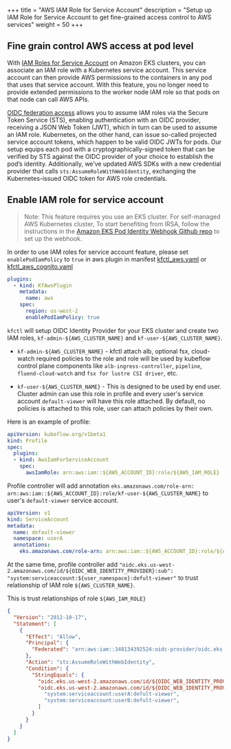 +++
title = "AWS IAM Role for Service Account"
description = "Setup up IAM Role for Service Account to get fine-grained access control to AWS services"
weight = 50
+++

## Fine grain control AWS access at pod level

With [IAM Roles for Service Account](https://docs.aws.amazon.com/eks/latest/userguide/iam-roles-for-service-accounts.html) on Amazon EKS clusters, you can associate an IAM role with a Kubernetes service account. This service account can then provide AWS permissions to the containers in any pod that uses that service account. With this feature, you no longer need to provide extended permissions to the worker node IAM role so that pods on that node can call AWS APIs.

[OIDC federation access](https://docs.aws.amazon.com/IAM/latest/UserGuide/id_roles_providers_create_oidc.html) allows you to assume IAM roles via the Secure Token Service (STS), enabling authentication with an OIDC provider, receiving a JSON Web Token (JWT), which in turn can be used to assume an IAM role. Kubernetes, on the other hand, can issue so-called projected service account tokens, which happen to be valid OIDC JWTs for pods. Our setup equips each pod with a cryptographically-signed token that can be verified by STS against the OIDC provider of your choice to establish the pod’s identity. Additionally, we’ve updated AWS SDKs with a new credential provider that calls `sts:AssumeRoleWithWebIdentity`, exchanging the Kubernetes-issued OIDC token for AWS role credentials.

## Enable IAM role for service account

> Note: This feature requires you use an EKS cluster. For self-managed AWS Kubernetes cluster, To start benefiting from IRSA, follow the instructions in the [Amazon EKS Pod Identity Webhook Github repo](https://github.com/aws/amazon-eks-pod-identity-webhook) to set up the webhook.

In order to use IAM roles for service account feature, please set `enablePodIamPolicy` to `true` in aws plugin in manifest [kfctl_aws.yaml](kfctl_aws.yaml) or [kfctl_aws_cognito.yaml](https://github.com/kubeflow/manifests/blob/master/kfdef/kfctl_aws_cognito.yaml)

```yaml
plugins:
  - kind: KfAwsPlugin
    metadata:
      name: aws
    spec:
      region: us-west-2
      enablePodIamPolicy: true
```

`kfctl` will setup OIDC Identity Provider for your EKS cluster and create two IAM roles, `kf-admin-${AWS_CLUSTER_NAME}` and `kf-user-${AWS_CLUSTER_NAME}`.

- `kf-admin-${AWS_CLUSTER_NAME}` - kfctl attach alb, optional fsx, cloud-watch required policies to the role and role will be used by kubeflow control plane components like `alb-ingress-controller`, `pipeline`, `fluend-cloud-watch` and `fsx for lustre CSI driver`, etc.

- `kf-user-${AWS_CLUSTER_NAME}` - This is designed to be used by end user. Cluster admin can use this role in profile and every user's service account `default-viewer` will have this role attached. By default, no policies is attached to this role, user can attach policies by their own.

Here is an example of profile:

```yaml
apiVersion: kubeflow.org/v1beta1
kind: Profile
spec:
  plugins:
  - kind: AwsIamForServiceAccount
    spec:
      awsIamRole: arn:aws:iam::${AWS_ACCOUNT_ID}:role/${AWS_IAM_ROLE}
```

Profile controller will add annotation `eks.amazonaws.com/role-arn: arn:aws:iam::${AWS_ACCOUNT_ID}:role/kf-user-${AWS_CLUSTER_NAME}` to user's `default-viewer` service account.

```yaml
apiVersion: v1
kind: ServiceAccount
metadata:
  name: default-viewer
  namespace: userA
  annotations:
    eks.amazonaws.com/role-arn: arn:aws:iam::${AWS_ACCOUNT_ID}:role/${AWS_IAM_ROLE}
```

At the same time, profile controller add `"oidc.eks.us-west-2.amazonaws.com/id/${OIDC_WEB_IDENTITY_PROVIDER}:sub": "system:serviceaccount:${user_namespace}:defult-viewer"` to trust relationship of IAM role `${AWS_CLUSTER_NAME}`.

This is trust relationships of role `${AWS_IAM_ROLE}`
```json
{
  "Version": "2012-10-17",
  "Statement": [
    {
      "Effect": "Allow",
      "Principal": {
        "Federated": "arn:aws:iam::348134392524:oidc-provider/oidc.eks.us-west-2.amazonaws.com/id/${OIDC_WEB_IDENTITY_PROVIDER}"
      },
      "Action": "sts:AssumeRoleWithWebIdentity",
      "Condition": {
        "StringEquals": {
          "oidc.eks.us-west-2.amazonaws.com/id/${OIDC_WEB_IDENTITY_PROVIDER}:aud": "sts.amazonaws.com",
          "oidc.eks.us-west-2.amazonaws.com/id/${OIDC_WEB_IDENTITY_PROVIDER}:sub": [
            "system:serviceaccount:userA:defult-viewer",
            "system:serviceaccount:userB:defult-viewer",
          ]
        }
      }
    }
  ]
}
```